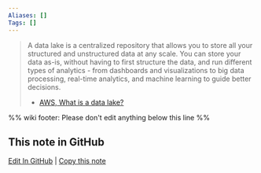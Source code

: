 ```yaml
---
Aliases: []
Tags: []
---
```


> A data lake is a centralized repository that allows you to store all your structured and unstructured data at any scale. You can store your data as-is, without having to first structure the data, and run different types of analytics - from dashboards and visualizations to big data processing, real-time analytics, and machine learning to guide better decisions.
> - [AWS, What is a data lake?](https://aws.amazon.com/big-data/datalakes-and-analytics/what-is-a-data-lake/)

%% wiki footer: Please don't edit anything below this line %%

## This note in GitHub

<span class="git-footer">[Edit In GitHub](https://github.dev/data-engineering-community/data-engineering-wiki/blob/main/Concepts/Data%20Lake.md "git-hub-edit-note") | [Copy this note](https://raw.githubusercontent.com/data-engineering-community/data-engineering-wiki/main/Concepts/Data%20Lake.md "git-hub-copy-note") </span>
